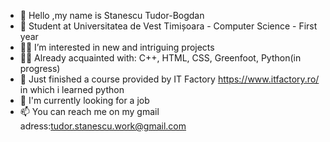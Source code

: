 - 👋 Hello ,my name is Stanescu Tudor-Bogdan
- 🤖 Student at Universitatea de Vest Timișoara - Computer Science - First year
- 🦸‍♂️ I’m interested in new and intriguing projects
- 👨‍💻 Already acquainted with: C++, HTML, CSS, Greenfoot, Python(in progress)
- 🌱 Just finished a course provided by IT Factory https://www.itfactory.ro/ in which i learned python 
- 👀 I'm currently looking for a job
- 📫 You can reach me on my gmail adress:tudor.stanescu.work@gmail.com
<!---
tudorstb/tudorstb is a ✨ special ✨ repository because its `README.md` (this file) appears on your GitHub profile.
You can click the Preview link to take a look at your changes.
--->
